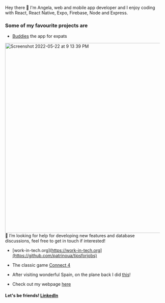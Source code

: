 <!-- [![Angeliki is a coffee spectrum](https://github.com/patrinoua/patrinoua/blob/master/rainbow%20-%20da%20coffee!!!.jpg)](https://www.angelapatrinou.com) -->


Hey there 👋 I'm Angela, web and mobile app developer and I enjoy coding with React, React Native, Expo, Firebase, Node and Express. 

<!--I work at Artsy, an open source online art space with a huge database of artists, artworks, galleries and online auctions. -->

<!--
[![Anurag's GitHub stats](https://github-readme-stats.vercel.app/api?username=patrinoua&show_icons=true&theme=cobalt)](https://github.com/anuraghazra/github-readme-stats)
 -->
 <!--
### How I like my code
I'm passionate about code quality. Details matter. This is why I prefer writing code that is
- Minimal (no semicolons)
- Clean (no spaghetti code)
- KISS (Keep it stupid simple) and DRY (Do not repeat yourself)
- Atomic & Reusable
- Well tested
- I'm a big advocate of Design being not "just drawings" but the way we organize information. Good design is key to success and hence a good code base should closely follow good design.
- Demonstrated in Storybook  

I believe that these contribute to stronger and faster development and a strong dev culture.
 -->
<!-- On my free time I like playing ping pong and I even made an app about it! [PingPongBuddies](https://ppb-firebase-hosting.web.app/)  -->

### Some of my favourite projects are 

- [Buddies](https://buddies-app.com/) the app for expats 

<img width="619" alt="Screenshot 2022-05-22 at 9 13 39 PM" src="https://user-images.githubusercontent.com/36475005/170605455-ae1180b4-60a8-4806-8dc3-092a1775b341.png">
🤔 I’m looking for help for developing new features and database discussions, feel free to get in touch if interested! 



- [work-in-tech.org](https://work-in-tech.org](https://github.com/patrinoua/tipsforjobs)

<!-- [PinApp](https://pinapp-spiced.herokuapp.com/) -->

- The classic game [Connect 4](https://connect4-spiced.herokuapp.com/)

- After visiting wonderful Spain, on the plane back I did [this](http://angeliki-spain.herokuapp.com/)! 

<!-- This [todo list](https://react-to-do-9bcf2.web.app/) could brighten up your day! -->


<!-- I'm always interested in new projects so let me know if you have something in mind! -->

- Check out my webpage [here](http://angelapatrinou.com/)

#### Let's be friends! [LinkedIn](https://www.linkedin.com/in/patrinoua/)

<!--
**patrinoua/patrinoua** is a ✨ _special_ ✨ repository because its `README.md` (this file) appears on your GitHub profile.

Here are some ideas to get you started:

- 🔭 I’m currently working on ...
- 🌱 I’m currently learning ...
- 👯 I’m looking to collaborate on ...
- 🤔 I’m looking for help with ...
- 💬 Ask me about ...
- 📫 How to reach me: ...
- 😄 Pronouns: ...
- ⚡ Fun fact: ...


- 👯 I’m always looking to collaborate on interesting React or React Native Projects, and usually do something on the side as well!

-->
